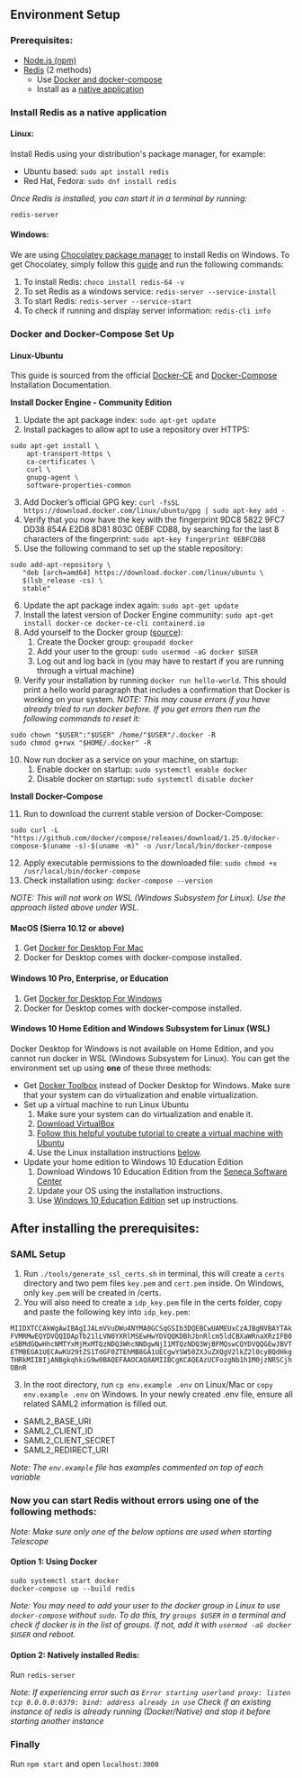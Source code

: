 ## Environment Setup

### Prerequisites:

- [Node.js (npm)](https://nodejs.org/en/download/)
- [Redis](https://redis.io/) (2 methods)
  - Use [Docker and docker-compose](https://docs.docker.com/install/)
  - Install as a [native application](https://redis.io/topics/quickstart)

### Install Redis as a native application

#### Linux:

Install Redis using your distribution's package manager, for example:

- Ubuntu based: `sudo apt install redis`
- Red Hat, Fedora: `sudo dnf install redis`

_Once Redis is installed, you can start it in a terminal by running:_

```
redis-server
```

#### Windows:

We are using [Chocolatey package manager](https://chocolatey.org/) to install Redis on Windows. To get Chocolatey, simply follow this [guide](https://chocolatey.org/install) and run the following commands:

1. To install Redis: `choco install redis-64 -v`
1. To set Redis as a windows service: `redis-server --service-install`
1. To start Redis: `redis-server --service-start`
1. To check if running and display server information: `redis-cli info`

### Docker and Docker-Compose Set Up

#### Linux-Ubuntu

This guide is sourced from the official [Docker-CE](https://docs.docker.com/install/linux/docker-ce/ubuntu/) and [Docker-Compose](https://docs.docker.com/compose/install/) Installation Documentation.

**Install Docker Engine - Community Edition**

1. Update the apt package index: `sudo apt-get update`
2. Install packages to allow apt to use a repository over HTTPS:

```
sudo apt-get install \
    apt-transport-https \
    ca-certificates \
    curl \
    gnupg-agent \
    software-properties-common
```

3. Add Docker’s official GPG key: `curl -fsSL https://download.docker.com/linux/ubuntu/gpg | sudo apt-key add -`
4. Verify that you now have the key with the fingerprint 9DC8 5822 9FC7 DD38 854A E2D8 8D81 803C 0EBF CD88, by searching for the last 8 characters of the fingerprint: `sudo apt-key fingerprint 0EBFCD88`
5. Use the following command to set up the stable repository:

```
sudo add-apt-repository \
   "deb [arch=amd64] https://download.docker.com/linux/ubuntu \
   $(lsb_release -cs) \
   stable"
```

6. Update the apt package index again: `sudo apt-get update`
7. Install the latest version of Docker Engine community: `sudo apt-get install docker-ce docker-ce-cli containerd.io`
8. Add yourself to the Docker group ([source](https://docs.docker.com/install/linux/linux-postinstall/)):
   1. Create the Docker group: `groupadd docker`
   1. Add your user to the group: `sudo usermod -aG docker $USER`
   1. Log out and log back in (you may have to restart if you are running through a virtual machine)
9. Verify your installation by running `docker run hello-world`. This should print a hello world paragraph that includes a confirmation that Docker is working on your system.
   _NOTE: This may cause errors if you have already tried to run docker before. If you get errors then run the following commands to reset it:_

```
sudo chown "$USER":"$USER" /home/"$USER"/.docker -R
sudo chmod g+rwx "$HOME/.docker" -R
```

10. Now run docker as a service on your machine, on startup:
    1. Enable docker on startup: `sudo systemctl enable docker`
    1. Disable docker on startup: `sudo systemctl disable docker`

**Install Docker-Compose**

11. Run to download the current stable version of Docker-Compose:

```
sudo curl -L "https://github.com/docker/compose/releases/download/1.25.0/docker-compose-$(uname -s)-$(uname -m)" -o /usr/local/bin/docker-compose
```

12. Apply executable permissions to the downloaded file: `sudo chmod +x /usr/local/bin/docker-compose`
13. Check installation using: `docker-compose --version`

_NOTE: This will not work on WSL (Windows Subsystem for Linux). Use the approach listed above under WSL._

#### MacOS (Sierra 10.12 or above)

1. Get [Docker for Desktop For Mac](https://hub.docker.com/editions/community/docker-ce-desktop-mac)
1. Docker for Desktop comes with docker-compose installed.

#### Windows 10 Pro, Enterprise, or Education

1. Get [Docker for Desktop For Windows](https://hub.docker.com/editions/community/docker-ce-desktop-windows)
1. Docker for Desktop comes with docker-compose installed.

#### Windows 10 Home Edition and Windows Subsystem for Linux (WSL)

Docker Desktop for Windows is not available on Home Edition, and you cannot run docker in WSL (Windows Subsystem for Linux). You can get the environment set up using **one** of these three methods:

- Get [Docker Toolbox](https://docs.docker.com/toolbox/toolbox_install_windows/) instead of Docker Desktop for Windows. Make sure that your system can do virtualization and enable virtualization.
- Set up a virtual machine to run Linux Ubuntu
  1. Make sure your system can do virtualization and enable it.
  1. [Download VirtualBox](https://www.virtualbox.org/wiki/Downloads)
  1. [Follow this helpful youtube tutorial to create a virtual machine with Ubuntu](https://www.youtube.com/watch?v=ThsxqznrgCw&t=401s)
  1. Use the Linux installation instructions [below](#linux-Ubuntu).
- Update your home edition to Windows 10 Education Edition
  1. Download Windows 10 Education Edition from the [Seneca Software Center](https://senecacollege.onthehub.com/WebStore/OfferingDetails.aspx?o=c0bd2c36-a530-e511-940e-b8ca3a5db7a1)
  1. Update your OS using the installation instructions.
  1. Use [Windows 10 Education Edition](#Windows-10-Pro,-Enterprise,-or-Education) set up instructions.

## After installing the prerequisites:

### SAML Setup

1. Run `./tools/generate_ssl_certs.sh` in terminal, this will create a `certs` directory and two pem files `key.pem` and `cert.pem` inside. On Windows, only `key.pem` will be created in /certs.
2. You will also need to create a `idp_key.pem` file in the certs folder, copy and paste the following key into `idp_key.pem`:

`MIIDXTCCAkWgAwIBAgIJALmVVuDWu4NYMA0GCSqGSIb3DQEBCwUAMEUxCzAJBgNVBAYTAkFVMRMwEQYDVQQIDApTb21lLVN0YXRlMSEwHwYDVQQKDBhJbnRlcm5ldCBXaWRnaXRzIFB0eSBMdGQwHhcNMTYxMjMxMTQzNDQ3WhcNNDgwNjI1MTQzNDQ3WjBFMQswCQYDVQQGEwJBVTETMBEGA1UECAwKU29tZS1TdGF0ZTEhMB8GA1UECgwYSW50ZXJuZXQgV2lkZ2l0cyBQdHkgTHRkMIIBIjANBgkqhkiG9w0BAQEFAAOCAQ8AMIIBCgKCAQEAzUCFozgNb1h1M0jzNRSCjhOBnR`

3. In the root directory, run `cp env.example .env` on Linux/Mac or `copy env.example .env` on Windows. In your newly created .env file, ensure all related SAML2 information is filled out.

- SAML2_BASE_URI
- SAML2_CLIENT_ID
- SAML2_CLIENT_SECRET
- SAML2_REDIRECT_URI

_Note: The `env.example` file has examples commented on top of each variable_

### Now you can start Redis without errors using one of the following methods:

_Note: Make sure only one of the below options are used when starting Telescope_

#### Option 1: Using Docker

```
sudo systemctl start docker
docker-compose up --build redis
```

_Note: You may need to add your user to the docker group in Linux to use `docker-compose` without `sudo`. To do this, try `groups $USER` in a terminal and check if docker is in the list of groups. If not, add it with `usermod -aG docker $USER` and reboot._

#### Option 2: Natively installed Redis:

Run `redis-server`

_Note: If experiencing error such as `Error starting userland proxy: listen tcp 0.0.0.0:6379: bind: address already in use` Check if an existing instance of redis is already running (Docker/Native) and stop it before starting another instance_

### Finally

Run `npm start` and open `localhost:3000`
